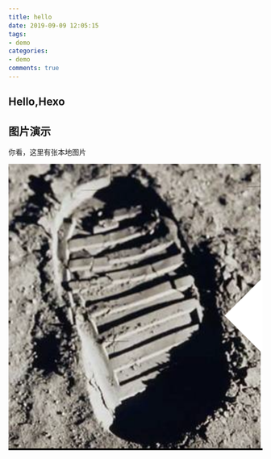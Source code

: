 ```yaml
---
title: hello
date: 2019-09-09 12:05:15
tags: 
- demo
categories:
- demo
comments: true
---
```


## Hello,Hexo


## 图片演示

你看，这里有张本地图片

![](./resource/2019-09-09-12-12-52.png)
